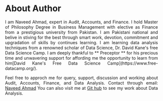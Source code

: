 # About Author
<div style="text-align: justify;">I am Naveed Ahmad, expert in Audit, Accounts, and Finance. I hold Master of Philosophy Degree in Business Management with elective as Finance from a prestigious university from Pakistan. I am Pakistani national and belive in stiving for the best through smart work, devotion, commitment and upgradation of skills by continues learning. I am learning data analysis techniques from a renowned scholar of Data Science, Dr. David Kane's free Data Science Camp. I am deeply thankful to ** Preceptor ** for his precious time and unwavering support for affording me the opportunity to learn from him[David Kane's Free Data Science Camp](https://www.free-datacamp.org/). 

Feel free to approch me for query, support, discussion and working about Audit, Accounts, Finance, and Data Analysis.
Contact through email: [Naveed Ahmad](naveedgill4u@yahoo.com)
You can also visit me at [Git hub](https://github.com/naveedgill4u) to see my work about Data Analysis.
</div>
